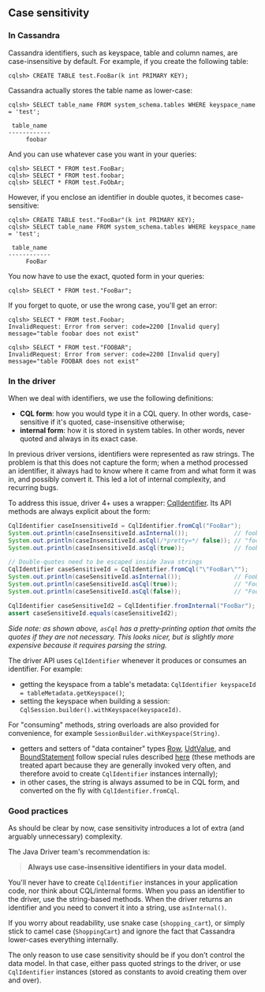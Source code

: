 ## Case sensitivity

### In Cassandra

Cassandra identifiers, such as keyspace, table and column names, are case-insensitive by default.
For example, if you create the following table:

```
cqlsh> CREATE TABLE test.FooBar(k int PRIMARY KEY);
```

Cassandra actually stores the table name as lower-case:

```
cqlsh> SELECT table_name FROM system_schema.tables WHERE keyspace_name = 'test';

 table_name
------------
     foobar
```

And you can use whatever case you want in your queries:

```
cqlsh> SELECT * FROM test.FooBar;
cqlsh> SELECT * FROM test.foobar;
cqlsh> SELECT * FROM test.FoObAr;
```

However, if you enclose an identifier in double quotes, it becomes case-sensitive:

```
cqlsh> CREATE TABLE test."FooBar"(k int PRIMARY KEY);
cqlsh> SELECT table_name FROM system_schema.tables WHERE keyspace_name = 'test';

 table_name
------------
     FooBar
```

You now have to use the exact, quoted form in your queries:

```
cqlsh> SELECT * FROM test."FooBar";
```

If you forget to quote, or use the wrong case, you'll get an error: 

```
cqlsh> SELECT * FROM test.Foobar;
InvalidRequest: Error from server: code=2200 [Invalid query] message="table foobar does not exist"

cqlsh> SELECT * FROM test."FOOBAR";
InvalidRequest: Error from server: code=2200 [Invalid query] message="table FOOBAR does not exist"
```

### In the driver

When we deal with identifiers, we use the following definitions:

* **CQL form**: how you would type it in a CQL query. In other words, case-sensitive if it's quoted,
  case-insensitive otherwise; 
* **internal form**: how it is stored in system tables. In other words, never quoted and always in
  its exact case.

In previous driver versions, identifiers were represented as raw strings. The problem is that this
does not capture the form; when a method processed an identifier, it always had to know where it
came from and what form it was in, and possibly convert it. This led a lot of internal complexity,
and recurring bugs.

To address this issue, driver 4+ uses a wrapper: [CqlIdentifier]. Its API methods are always
explicit about the form:

```java
CqlIdentifier caseInsensitiveId = CqlIdentifier.fromCql("FooBar");
System.out.println(caseInsensitiveId.asInternal());             // foobar
System.out.println(caseInsensitiveId.asCql(/*pretty=*/ false)); // "foobar"
System.out.println(caseInsensitiveId.asCql(true));              // foobar

// Double-quotes need to be escaped inside Java strings
CqlIdentifier caseSensitiveId = CqlIdentifier.fromCql("\"FooBar\"");
System.out.println(caseSensitiveId.asInternal());               // FooBar
System.out.println(caseSensitiveId.asCql(true));                // "FooBar"
System.out.println(caseSensitiveId.asCql(false));               // "FooBar"

CqlIdentifier caseSensitiveId2 = CqlIdentifier.fromInternal("FooBar");
assert caseSensitiveId.equals(caseSensitiveId2);
```

*Side note: as shown above, `asCql` has a pretty-printing option that omits the quotes if they are
not necessary. This looks nicer, but is slightly more expensive because it requires parsing the
string.*

The driver API uses `CqlIdentifier` whenever it produces or consumes an identifier. For example:

* getting the keyspace from a table's metadata: `CqlIdentifier keyspaceId =
  tableMetadata.getKeyspace()`;
* setting the keyspace when building a session: `CqlSession.builder().withKeyspace(keyspaceId)`.

For "consuming" methods, string overloads are also provided for convenience, for example
`SessionBuilder.withKeyspace(String)`.

* getters and setters of "data container" types [Row], [UdtValue], and [BoundStatement] follow
  special rules described [here][AccessibleByName] (these methods are treated apart because they are
  generally invoked very often, and therefore avoid to create `CqlIdentifier` instances internally); 
* in other cases, the string is always assumed to be in CQL form, and converted on the fly with
  `CqlIdentifier.fromCql`. 

[CqlIdentifier]:    https://docs.datastax.com/en/drivers/java/4.17/com/datastax/oss/driver/api/core/CqlIdentifier.html
[Row]:              https://docs.datastax.com/en/drivers/java/4.17/com/datastax/oss/driver/api/core/cql/Row.html
[UdtValue]:         https://docs.datastax.com/en/drivers/java/4.17/com/datastax/oss/driver/api/core/data/UdtValue.html
[BoundStatement]:   https://docs.datastax.com/en/drivers/java/4.17/com/datastax/oss/driver/api/core/cql/BoundStatement.html
[AccessibleByName]: https://docs.datastax.com/en/drivers/java/4.17/com/datastax/oss/driver/api/core/data/AccessibleByName.html

### Good practices

As should be clear by now, case sensitivity introduces a lot of extra (and arguably unnecessary)
complexity.

The Java Driver team's recommendation is:

> **Always use case-insensitive identifiers in your data model.**

You'll never have to create `CqlIdentifier` instances in your application code, nor think about
CQL/internal forms. When you pass an identifier to the driver, use the string-based methods. When
the driver returns an identifier and you need to convert it into a string, use `asInternal()`.

If you worry about readability, use snake case (`shopping_cart`), or simply stick to camel case
(`ShoppingCart`) and ignore the fact that Cassandra lower-cases everything internally.

The only reason to use case sensitivity should be if you don't control the data model. In that
case, either pass quoted strings to the driver, or use `CqlIdentifier` instances (stored as
constants to avoid creating them over and over).